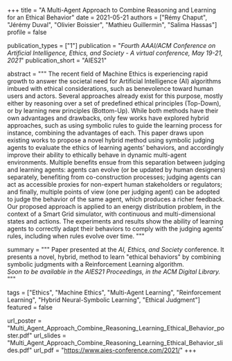 +++
title = "A Multi-Agent Approach to Combine Reasoning and Learning for an Ethical Behavior"
date = 2021-05-21
authors = ["Rémy Chaput", "Jérémy Duval", "Olivier Boissier", "Mathieu Guillermin", "Salima Hassas"]
profile = false

publication_types = ["1"]
publication = "*Fourth AAAI/ACM Conference on Artificial Intelligence, Ethics, and Society - A virtual conference, May 19-21, 2021*"
publication_short = "AIES21"

abstract = """
The recent field of Machine Ethics is experiencing rapid growth to
answer the societal need for Artificial Intelligence (AI) algorithms
imbued with ethical considerations, such as benevolence toward
human users and actors. Several approaches already exist for this
purpose, mostly either by reasoning over a set of predefined ethical
principles (Top-Down), or by learning new principles (Bottom-Up).
While both methods have their own advantages and drawbacks,
only few works have explored hybrid approaches, such as using
symbolic rules to guide the learning process for instance, combining
the advantages of each. This paper draws upon existing works
to propose a novel hybrid method using symbolic judging agents to
evaluate the ethics of learning agents’ behaviors, and accordingly
improve their ability to ethically behave in dynamic multi-agent environments.
Multiple benefits ensue from this separation between
judging and learning agents: agents can evolve (or be updated by
human designers) separately, benefiting from co-construction processes;
judging agents can act as accessible proxies for non-expert
human stakeholders or regulators; and finally, multiple points of
view (one per judging agent) can be adopted to judge the behavior of
the same agent, which produces a richer feedback. Our proposed approach
is applied to an energy distribution problem, in the context
of a Smart Grid simulator, with continuous and multi-dimensional
states and actions. The experiments and results show the ability of
learning agents to correctly adapt their behaviors to comply with
the judging agents’ rules, including when rules evolve over time.
"""

summary = """
Paper presented at the *AI, Ethics, and Society* conference. It presents a
novel, hybrid, method to learn \"ethical behaviors\" by combining symbolic
judgments with a Reinforcement Learning algorithm.  
*Soon to be available in the AIES21 Proceedings, in the ACM Digital Library.*
"""

tags = ["Ethics", "Machine Ethics", "Multi-Agent Learning", 
"Reinforcement Learning", "Hybrid Neural-Symbolic Learning", "Ethical Judgment"]
featured = false

url_poster = "Multi_Agent_Approach_Combine_Reasoning_Learning_Ethical_Behavior_poster.pdf"
url_slides = "Multi_Agent_Approach_Combine_Reasoning_Learning_Ethical_Behavior_slides.pdf"
url_pdf = "https://www.aies-conference.com/2021/"
+++
